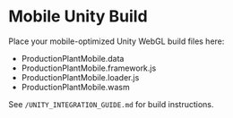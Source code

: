 # Mobile Unity Build

Place your mobile-optimized Unity WebGL build files here:

- ProductionPlantMobile.data
- ProductionPlantMobile.framework.js
- ProductionPlantMobile.loader.js
- ProductionPlantMobile.wasm

See `/UNITY_INTEGRATION_GUIDE.md` for build instructions.
